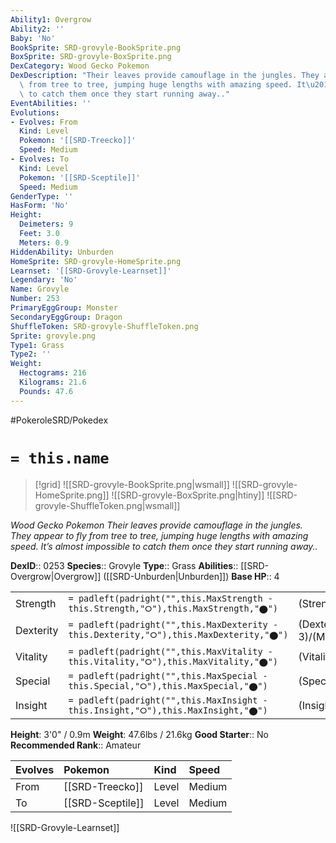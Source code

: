 ```yaml
---
Ability1: Overgrow
Ability2: ''
Baby: 'No'
BookSprite: SRD-grovyle-BookSprite.png
BoxSprite: SRD-grovyle-BoxSprite.png
DexCategory: Wood Gecko Pokemon
DexDescription: "Their leaves provide camouflage in the jungles. They appear to fly\
  \ from tree to tree, jumping huge lengths with amazing speed. It\u2019s almost impossible\
  \ to catch them once they start running away.."
EventAbilities: ''
Evolutions:
- Evolves: From
  Kind: Level
  Pokemon: '[[SRD-Treecko]]'
  Speed: Medium
- Evolves: To
  Kind: Level
  Pokemon: '[[SRD-Sceptile]]'
  Speed: Medium
GenderType: ''
HasForm: 'No'
Height:
  Deimeters: 9
  Feet: 3.0
  Meters: 0.9
HiddenAbility: Unburden
HomeSprite: SRD-grovyle-HomeSprite.png
Learnset: '[[SRD-Grovyle-Learnset]]'
Legendary: 'No'
Name: Grovyle
Number: 253
PrimaryEggGroup: Monster
SecondaryEggGroup: Dragon
ShuffleToken: SRD-grovyle-ShuffleToken.png
Sprite: grovyle.png
Type1: Grass
Type2: ''
Weight:
  Hectograms: 216
  Kilograms: 21.6
  Pounds: 47.6
---
```


#PokeroleSRD/Pokedex

# `= this.name`

> [!grid]
> ![[SRD-grovyle-BookSprite.png|wsmall]]
> ![[SRD-grovyle-HomeSprite.png]]
> ![[SRD-grovyle-BoxSprite.png|htiny]]
> ![[SRD-grovyle-ShuffleToken.png|wsmall]]


*Wood Gecko Pokemon*
*Their leaves provide camouflage in the jungles. They appear to fly from tree to tree, jumping huge lengths with amazing speed. It’s almost impossible to catch them once they start running away..*

**DexID**:: 0253
**Species**:: Grovyle
**Type**:: Grass
**Abilities**:: [[SRD-Overgrow|Overgrow]] ([[SRD-Unburden|Unburden]])
**Base HP**:: 4

|           |                                                                                        |                                          |
| --------- | -------------------------------------------------------------------------------------- | ---------------------------------------- |
| Strength  | `= padleft(padright("",this.MaxStrength - this.Strength,"⭘"),this.MaxStrength,"⬤")`    | (Strength::2)/(MaxStrength::4)   |
| Dexterity | `= padleft(padright("",this.MaxDexterity - this.Dexterity,"⭘"),this.MaxDexterity,"⬤")` | (Dexterity:: 3)/(MaxDexterity::6) |
| Vitality  | `= padleft(padright("",this.MaxVitality - this.Vitality,"⭘"),this.MaxVitality,"⬤")`    | (Vitality::2)/(MaxVitality::4)   |
| Special   | `= padleft(padright("",this.MaxSpecial - this.Special,"⭘"),this.MaxSpecial,"⬤")`       | (Special::2)/(MaxSpecial::5)     |
| Insight   | `= padleft(padright("",this.MaxInsight - this.Insight,"⭘"),this.MaxInsight,"⬤")`       | (Insight::2)/(MaxInsight::4)     |

**Height**: 3'0" / 0.9m
**Weight**: 47.6lbs / 21.6kg
**Good Starter**:: No
**Recommended Rank**:: Amateur

| Evolves   | Pokemon          | Kind   | Speed   |
|:----------|:-----------------|:-------|:--------|
| From      | [[SRD-Treecko]]  | Level  | Medium  |
| To        | [[SRD-Sceptile]] | Level  | Medium  |

![[SRD-Grovyle-Learnset]]